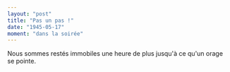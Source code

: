 ```yaml
---
layout: "post"
title: "Pas un pas !"
date: "1945-05-17"
moment: "dans la soirée"
---
```


Nous sommes restés immobiles une heure de plus jusqu'à ce qu'un orage se pointe.


<div class="histoire"></div>

<div class="commentaire"></div>